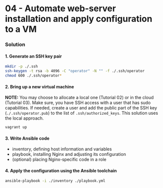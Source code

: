 04 - Automate web-server installation and apply configuration to a VM
=====================================================================


### Solution

#### 1. Generate an SSH key pair

```bash
mkdir -p ./.ssh
ssh-keygen -t rsa -b 4096 -C "operator" -N "" -f ./.ssh/operator
chmod 600 ./.ssh/operator*
```

#### 2. Bring up a new virtual machine

__NOTE:__ You may choose to allocate a local one (Tutorial 02) or in the cloud (Tutorial 03). Make sure,
you have SSH access with a user that has sudo capabilities. If needed, create a user and add the public
part of the SSH key (`./.ssh/operator.pub`) to the list of `.ssh/authorized_keys`. This solution uses
the local approach.  

```bash
vagrant up
```

#### 3. Write Ansible code

* inventory, defining host information and variables
* playbook, installing Nginx and adjusting its configuration
* (optional) placing Nginx-specific code in a role


#### 4. Apply the configuration using the Ansible toolchain

```bash
ansible-playbook -i ./inventory ./playbook.yml
```
